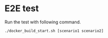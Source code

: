 # E2E test

Run the test with following command.

```sh
./docker_build_start.sh [scenario1 scenario2]
```
